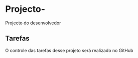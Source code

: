 # Projecto-
Projecto do desenvolvedor 

## Tarefas

O controle das tarefas desse projeto será realizado no GitHub